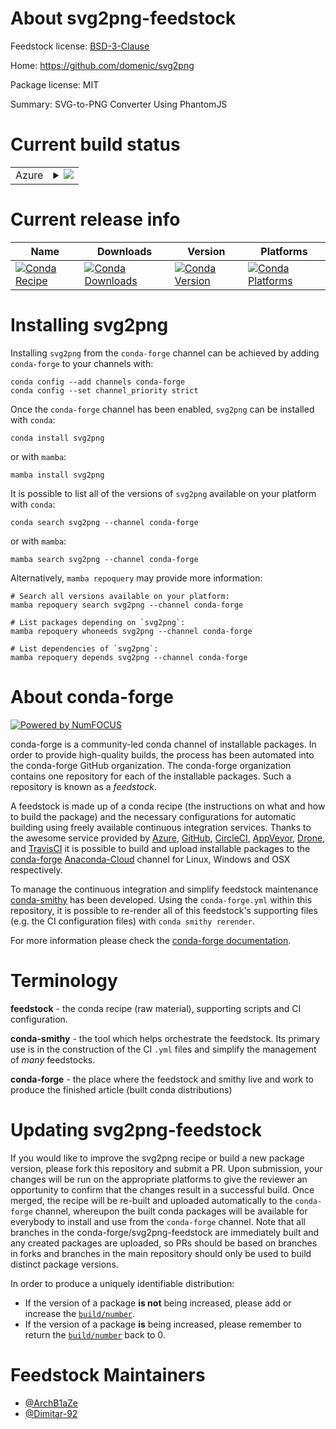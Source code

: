 About svg2png-feedstock
=======================

Feedstock license: [BSD-3-Clause](https://github.com/conda-forge/svg2png-feedstock/blob/main/LICENSE.txt)

Home: https://github.com/domenic/svg2png

Package license: MIT

Summary: SVG-to-PNG Converter Using PhantomJS

Current build status
====================


<table>
    
  <tr>
    <td>Azure</td>
    <td>
      <details>
        <summary>
          <a href="https://dev.azure.com/conda-forge/feedstock-builds/_build/latest?definitionId=4364&branchName=main">
            <img src="https://dev.azure.com/conda-forge/feedstock-builds/_apis/build/status/svg2png-feedstock?branchName=main">
          </a>
        </summary>
        <table>
          <thead><tr><th>Variant</th><th>Status</th></tr></thead>
          <tbody><tr>
              <td>linux_64_nodejs18</td>
              <td>
                <a href="https://dev.azure.com/conda-forge/feedstock-builds/_build/latest?definitionId=4364&branchName=main">
                  <img src="https://dev.azure.com/conda-forge/feedstock-builds/_apis/build/status/svg2png-feedstock?branchName=main&jobName=linux&configuration=linux%20linux_64_nodejs18" alt="variant">
                </a>
              </td>
            </tr><tr>
              <td>linux_64_nodejs20</td>
              <td>
                <a href="https://dev.azure.com/conda-forge/feedstock-builds/_build/latest?definitionId=4364&branchName=main">
                  <img src="https://dev.azure.com/conda-forge/feedstock-builds/_apis/build/status/svg2png-feedstock?branchName=main&jobName=linux&configuration=linux%20linux_64_nodejs20" alt="variant">
                </a>
              </td>
            </tr><tr>
              <td>osx_64_nodejs18</td>
              <td>
                <a href="https://dev.azure.com/conda-forge/feedstock-builds/_build/latest?definitionId=4364&branchName=main">
                  <img src="https://dev.azure.com/conda-forge/feedstock-builds/_apis/build/status/svg2png-feedstock?branchName=main&jobName=osx&configuration=osx%20osx_64_nodejs18" alt="variant">
                </a>
              </td>
            </tr><tr>
              <td>osx_64_nodejs20</td>
              <td>
                <a href="https://dev.azure.com/conda-forge/feedstock-builds/_build/latest?definitionId=4364&branchName=main">
                  <img src="https://dev.azure.com/conda-forge/feedstock-builds/_apis/build/status/svg2png-feedstock?branchName=main&jobName=osx&configuration=osx%20osx_64_nodejs20" alt="variant">
                </a>
              </td>
            </tr><tr>
              <td>win_64_nodejs18</td>
              <td>
                <a href="https://dev.azure.com/conda-forge/feedstock-builds/_build/latest?definitionId=4364&branchName=main">
                  <img src="https://dev.azure.com/conda-forge/feedstock-builds/_apis/build/status/svg2png-feedstock?branchName=main&jobName=win&configuration=win%20win_64_nodejs18" alt="variant">
                </a>
              </td>
            </tr><tr>
              <td>win_64_nodejs20</td>
              <td>
                <a href="https://dev.azure.com/conda-forge/feedstock-builds/_build/latest?definitionId=4364&branchName=main">
                  <img src="https://dev.azure.com/conda-forge/feedstock-builds/_apis/build/status/svg2png-feedstock?branchName=main&jobName=win&configuration=win%20win_64_nodejs20" alt="variant">
                </a>
              </td>
            </tr>
          </tbody>
        </table>
      </details>
    </td>
  </tr>
</table>

Current release info
====================

| Name | Downloads | Version | Platforms |
| --- | --- | --- | --- |
| [![Conda Recipe](https://img.shields.io/badge/recipe-svg2png-green.svg)](https://anaconda.org/conda-forge/svg2png) | [![Conda Downloads](https://img.shields.io/conda/dn/conda-forge/svg2png.svg)](https://anaconda.org/conda-forge/svg2png) | [![Conda Version](https://img.shields.io/conda/vn/conda-forge/svg2png.svg)](https://anaconda.org/conda-forge/svg2png) | [![Conda Platforms](https://img.shields.io/conda/pn/conda-forge/svg2png.svg)](https://anaconda.org/conda-forge/svg2png) |

Installing svg2png
==================

Installing `svg2png` from the `conda-forge` channel can be achieved by adding `conda-forge` to your channels with:

```
conda config --add channels conda-forge
conda config --set channel_priority strict
```

Once the `conda-forge` channel has been enabled, `svg2png` can be installed with `conda`:

```
conda install svg2png
```

or with `mamba`:

```
mamba install svg2png
```

It is possible to list all of the versions of `svg2png` available on your platform with `conda`:

```
conda search svg2png --channel conda-forge
```

or with `mamba`:

```
mamba search svg2png --channel conda-forge
```

Alternatively, `mamba repoquery` may provide more information:

```
# Search all versions available on your platform:
mamba repoquery search svg2png --channel conda-forge

# List packages depending on `svg2png`:
mamba repoquery whoneeds svg2png --channel conda-forge

# List dependencies of `svg2png`:
mamba repoquery depends svg2png --channel conda-forge
```


About conda-forge
=================

[![Powered by
NumFOCUS](https://img.shields.io/badge/powered%20by-NumFOCUS-orange.svg?style=flat&colorA=E1523D&colorB=007D8A)](https://numfocus.org)

conda-forge is a community-led conda channel of installable packages.
In order to provide high-quality builds, the process has been automated into the
conda-forge GitHub organization. The conda-forge organization contains one repository
for each of the installable packages. Such a repository is known as a *feedstock*.

A feedstock is made up of a conda recipe (the instructions on what and how to build
the package) and the necessary configurations for automatic building using freely
available continuous integration services. Thanks to the awesome service provided by
[Azure](https://azure.microsoft.com/en-us/services/devops/), [GitHub](https://github.com/),
[CircleCI](https://circleci.com/), [AppVeyor](https://www.appveyor.com/),
[Drone](https://cloud.drone.io/welcome), and [TravisCI](https://travis-ci.com/)
it is possible to build and upload installable packages to the
[conda-forge](https://anaconda.org/conda-forge) [Anaconda-Cloud](https://anaconda.org/)
channel for Linux, Windows and OSX respectively.

To manage the continuous integration and simplify feedstock maintenance
[conda-smithy](https://github.com/conda-forge/conda-smithy) has been developed.
Using the ``conda-forge.yml`` within this repository, it is possible to re-render all of
this feedstock's supporting files (e.g. the CI configuration files) with ``conda smithy rerender``.

For more information please check the [conda-forge documentation](https://conda-forge.org/docs/).

Terminology
===========

**feedstock** - the conda recipe (raw material), supporting scripts and CI configuration.

**conda-smithy** - the tool which helps orchestrate the feedstock.
                   Its primary use is in the construction of the CI ``.yml`` files
                   and simplify the management of *many* feedstocks.

**conda-forge** - the place where the feedstock and smithy live and work to
                  produce the finished article (built conda distributions)


Updating svg2png-feedstock
==========================

If you would like to improve the svg2png recipe or build a new
package version, please fork this repository and submit a PR. Upon submission,
your changes will be run on the appropriate platforms to give the reviewer an
opportunity to confirm that the changes result in a successful build. Once
merged, the recipe will be re-built and uploaded automatically to the
`conda-forge` channel, whereupon the built conda packages will be available for
everybody to install and use from the `conda-forge` channel.
Note that all branches in the conda-forge/svg2png-feedstock are
immediately built and any created packages are uploaded, so PRs should be based
on branches in forks and branches in the main repository should only be used to
build distinct package versions.

In order to produce a uniquely identifiable distribution:
 * If the version of a package **is not** being increased, please add or increase
   the [``build/number``](https://docs.conda.io/projects/conda-build/en/latest/resources/define-metadata.html#build-number-and-string).
 * If the version of a package **is** being increased, please remember to return
   the [``build/number``](https://docs.conda.io/projects/conda-build/en/latest/resources/define-metadata.html#build-number-and-string)
   back to 0.

Feedstock Maintainers
=====================

* [@ArchB1aZe](https://github.com/ArchB1aZe/)
* [@Dimitar-92](https://github.com/Dimitar-92/)

